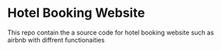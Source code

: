 # Hotel Booking Website

This repo contain the a source code for hotel booking website such as airbnb with diffrent functionaities
